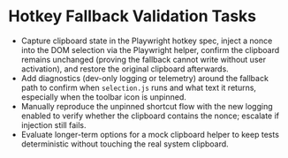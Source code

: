 <!-- markdownlint-disable MD013 -->

# Hotkey Fallback Validation Tasks

- Capture clipboard state in the Playwright hotkey spec, inject a nonce into the DOM selection via the Playwright helper, confirm the clipboard remains unchanged (proving the fallback cannot write without user activation), and restore the original clipboard afterwards.
- Add diagnostics (dev-only logging or telemetry) around the fallback path to confirm when `selection.js` runs and what text it returns, especially when the toolbar icon is unpinned.
- Manually reproduce the unpinned shortcut flow with the new logging enabled to verify whether the clipboard contains the nonce; escalate if injection still fails.
- Evaluate longer-term options for a mock clipboard helper to keep tests deterministic without touching the real system clipboard.
